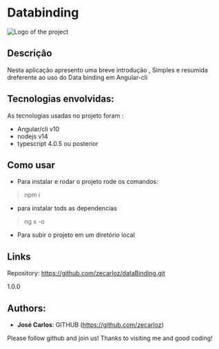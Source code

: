 
# Databinding

![Logo of the project](https://encrypted-tbn0.gstatic.com/images?q=tbn%3AANd9GcQaoquUqPG9kILqR19fpt4yvHkiZjR1EvXrPA&usqp=CAU)

## Descrição

Nesta aplicação apresento uma breve introdução ,
Simples e resumida dreferente ao uso do Data binding em Angular-cli


## Tecnologias envolvidas:

As tecnologias usadas no projeto foram : 
* Angular/cli v10
* nodejs v14
* typescript 4.0.5 ou posterior

## Como usar

* Para instalar e rodar o projeto rode os comandos: 
>    npm i
* para instalar tods as dependencias
>    ng s -o
* Para subir o projeto em um diretório local


## Links
  
   Repository: https://github.com/zecarloz/dataBinding.git



1.0.0


## Authors:
* **José Carlos**: GITHUB (https://github.com/zecarloz)


Please follow github and join us!
Thanks to visiting me and good coding!
